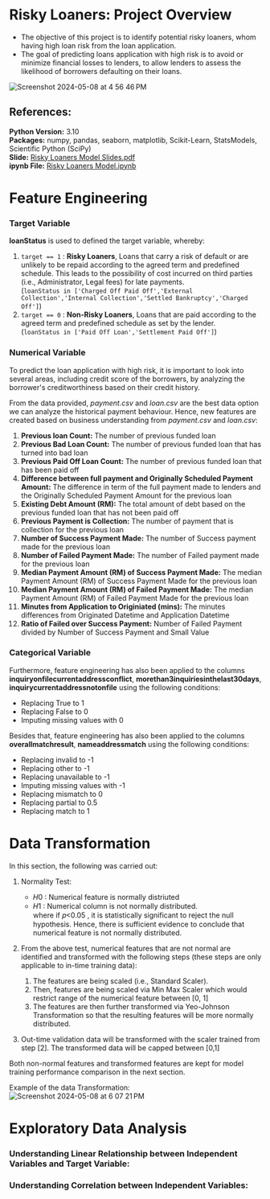 # Risky Loaners: Project Overview
- The objective of this project is to identify potential risky loaners, whom having high loan risk from the loan application. 
- The goal of predicting loans application with high risk is to avoid or minimize financial losses to lenders, to allow lenders to assess the likelihood of borrowers defaulting on their loans.

![Screenshot 2024-05-08 at 4 56 46 PM](https://github.com/rnlow22/risky_loaners_prediction/assets/30455582/44ef8b6f-5b97-44b5-9120-0df31252c540)

## References:
**Python Version:** 3.10 <br />
**Packages:** numpy, pandas, seaborn, matplotlib, Scikit-Learn, StatsModels, Scientific Python (SciPy) <br />
**Slide:** [Risky Loaners Model Slides.pdf](https://github.com/rnlow22/risky_loaners_prediction/blob/main/Risky%20Loaners%20Model%20Slides.pdf) <br />
**ipynb File:** [Risky Loaners Model.ipynb](https://github.com/rnlow22/risky_loaners_prediction/blob/main/Risky%20Loaners%20Model.ipynb) <br />

# Feature Engineering
### Target Variable
**loanStatus** is used to defined the target variable, whereby:
1. `target == 1` : **Risky Loaners**, Loans that carry a risk of default or are unlikely to be repaid according to the agreed term and predefined schedule. This leads to the possibility of cost incurred on third parties (i.e., Administrator, Legal fees) for late payments. <br />(`loanStatus in ['Charged Off Paid Off','External Collection','Internal Collection','Settled Bankruptcy','Charged Off']`)
2. `target == 0` : **Non-Risky Loaners**, Loans that are paid according to the agreed term and predefined schedule as set by the lender. <br /> (`loanStatus in ['Paid Off Loan','Settlement Paid Off']`)

### Numerical Variable
To predict the loan application with high risk, it is important to look into several areas, including credit score of the borrowers, by analyzing the borrower's creditworthiness based on their credit history.

From the data provided, _payment.csv_ and _loan.csv_ are the best data option we can analyze the historical payment behaviour. Hence, new features are created based on business understanding from _payment.csv_ and _loan.csv_:

1. **Previous loan Count:** The number of previous funded loan
2. **Previous Bad Loan Count:** The number of previous funded loan that has turned into bad loan
3. **Previous Paid Off Loan Count:** The number of previous funded loan that has been paid off
4. **Difference between full payment and Originally Scheduled Payment Amount:** The difference in term of the full payment made to lenders and the Originally Scheduled Payment Amount for the previous loan
5. **Existing Debt Amount (RM):** The total amount of debt based on the previous funded loan that has not been paid off
6. **Previous Payment is Collection:** The number of payment that is collection for the previous loan
7. **Number of Success Payment Made:** The number of Success payment made for the previous loan
8. **Number of Failed Payment Made:** The number of Failed payment made for the previous loan
9. **Median Payment Amount (RM) of Success Payment Made:** The median Payment Amount (RM) of Success Payment Made for the previous loan
10. **Median Payment Amount (RM) of Failed Payment Made:** The median Payment Amount (RM) of Failed Payment Made for the previous loan
11. **Minutes from Application to Originiated (mins):** The minutes differences from Originated Datetime and Application Datetime
12. **Ratio of Failed over Success Payment:** Number of Failed Payment divided by Number of Success Payment and Small Value

### Categorical Variable
Furthermore, feature engineering has also been applied to the columns **inquiryonfilecurrentaddressconflict**, **morethan3inquiriesinthelast30days**, **inquirycurrentaddressnotonfile** using the following conditions:
- Replacing True to 1
- Replacing False to 0
- Imputing missing values with 0

Besides that, feature engineering has also been applied to the columns **overallmatchresult**, **nameaddressmatch** using the following conditions:
- Replacing invalid to -1
- Replacing other to -1
- Replacing unavailable to -1
- Imputing missing values with -1
- Replacing mismatch to 0
- Replacing partial to 0.5
- Replacing match to 1

# Data Transformation
In this section, the following was carried out:

1. Normality Test:
    - 𝐻0  : Numerical feature is normally distriuted
    - 𝐻1  : Numerical column is not normally distributed. <br />
    where if  𝑝<0.05 , it is statistically significant to reject the null hypothesis. Hence, there is sufficient evidence to conclude that numerical feature is not normally distributed.

2. From the above test, numerical features that are not normal are identified and transformed with the following steps (these steps are only applicable to in-time training data):
    1. The features are being scaled (i.e., Standard Scaler).
    2. Then, features are being scaled via Min Max Scaler which would restrict range of the numerical feature between [0, 1]
    3. The features are then further transformed via Yeo-Johnson Transformation so that the resulting features will be more normally distributed.
    
3. Out-time validation data will be transformed with the scaler trained from step [2]. The transformed data will be capped between [0,1]

Both non-normal features and transformed features are kept for model training performance comparison in the next section.

Example of the data Transformation:
![Screenshot 2024-05-08 at 6 07 21 PM](https://github.com/rnlow22/risky_loaners_prediction/assets/30455582/b6d8a29f-0c47-4831-ad6c-f0879839ddbe)

# Exploratory Data Analysis
### Understanding Linear Relationship between Independent Variables and Target Variable:


### Understanding  Correlation between Independent Variables:
